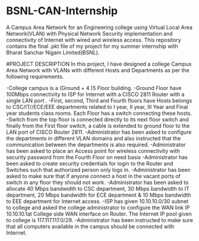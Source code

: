 # BSNL-CAN-Internship
A Campus Area Network for an Engineering college using Virtual Local Area Network(VLAN) with Physical Network Security implementation and connectivity of Internet with wired and wireless access.
This repository contains the final .pkt file of my project for my summer internship with Bharat Sanchar Nigam Limited(BSNL).

#PROJECT DESCRIPTION
In this project, I have designed a college Campus Area Network with VLANs with different Hosts and Departments as per the following requirements. 

-College campus is a (Ground + 4 )5 Floor building. 
-Ground Floor have  100Mbps  connectivity to ISP for Internet with a CISCO 2811 Router with a single LAN port . 
-First, second, Third and Fourth floors have Hosts belongs to CSC/IT//ECE/EEE departments related to I year, II year, III Year and Final year students class rooms. Each Floor has a switch connecting these hosts. 
-Switch from the top floor is connected directly to its next floor switch and finally from the First floor switch, a cable is extended to ground floor to the LAN port of CISCO Router 2811.
-Administrator has been asked to configure the departments in different VLAN domains and also instructed that the communication between the departments is also required.
-Administrator has been asked to place an Access point  for wireless connectivity with security password from the  Fourth Floor  on need basis
-Administrator has been asked to create security credentials for login to the Router and Switches such that authorized person only logs in.
-Administrator has been asked to make sure that if anyone connect a host  in the vacant ports of switch in any floor they should not work.
-Administrator has been asked to allocate 40 Mbps bandwidth to CSC department, 30 Mbps bandwidth to IT department, 20 Mbps bandwidth for ECE department & 10 Mbps bandwidth to EEE department for Internet access. 
-ISP has given 10.10.10.0/30 subnet to college and asked the  college administrator to configure the WAN link IP 10.10.10.1at College side WAN interface on Router. The Internet IP pool given to college is 117.117.117.0/29.
-Administrator has been instructed to make sure that all computers available in the campus should be connected with Internet. 
